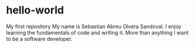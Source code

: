# hello-world
My first repository
My name is Sebastian Abreu Olvera Sandoval. I enjoy learning the fundamentals of code and writing it. More than anything I want to be a software developer. 
